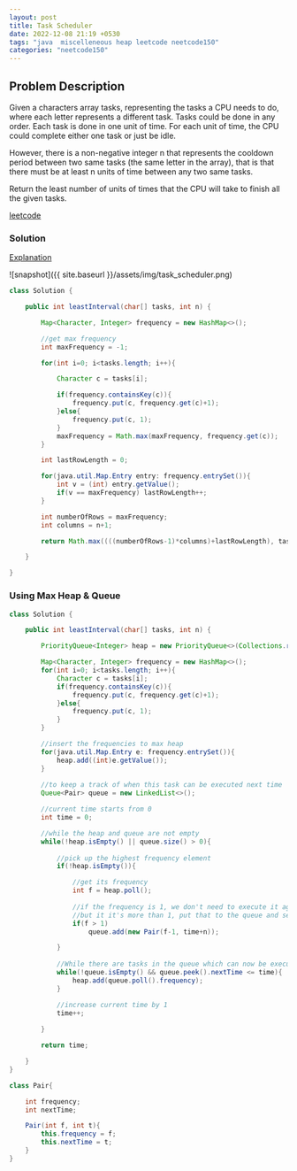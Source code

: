 ```yaml
---
layout: post
title: Task Scheduler
date: 2022-12-08 21:19 +0530
tags: "java  miscelleneous heap leetcode neetcode150" 
categories: "neetcode150"
---
```


## Problem Description

Given a characters array tasks, representing the tasks a CPU needs to do, where each letter represents a different task. Tasks could be done in any order. Each task is done in one unit of time. For each unit of time, the CPU could complete either one task or just be idle.

However, there is a non-negative integer n that represents the cooldown period between two same tasks (the same letter in the array), that is that there must be at least n units of time between any two same tasks.

Return the least number of units of times that the CPU will take to finish all the given tasks.

[leetcode](https://leetcode.com/problems/task-scheduler/description/)

### Solution

[Explanation](https://medium.com/@swgarciab/task-scheduler-leetcode-problem-a74acadf0e22)

![snapshot]({{ site.baseurl }}/assets/img/task_scheduler.png)

```java
class Solution {

    public int leastInterval(char[] tasks, int n) {

        Map<Character, Integer> frequency = new HashMap<>();

        //get max frequency
        int maxFrequency = -1;

        for(int i=0; i<tasks.length; i++){

            Character c = tasks[i];

            if(frequency.containsKey(c)){
                frequency.put(c, frequency.get(c)+1);
            }else{
                frequency.put(c, 1);
            }
            maxFrequency = Math.max(maxFrequency, frequency.get(c));
        }

        int lastRowLength = 0;

        for(java.util.Map.Entry entry: frequency.entrySet()){
            int v = (int) entry.getValue();
            if(v == maxFrequency) lastRowLength++;
        }

        int numberOfRows = maxFrequency;
        int columns = n+1;

        return Math.max((((numberOfRows-1)*columns)+lastRowLength), tasks.length);

    }

}
```

### Using Max Heap & Queue

```java
class Solution {

    public int leastInterval(char[] tasks, int n) {

        PriorityQueue<Integer> heap = new PriorityQueue<>(Collections.reverseOrder());

        Map<Character, Integer> frequency = new HashMap<>();
        for(int i=0; i<tasks.length; i++){
            Character c = tasks[i];
            if(frequency.containsKey(c)){
                frequency.put(c, frequency.get(c)+1);
            }else{
                frequency.put(c, 1);
            }
        }

        //insert the frequencies to max heap
        for(java.util.Map.Entry e: frequency.entrySet()){
            heap.add((int)e.getValue());
        }
        
        //to keep a track of when this task can be executed next time
        Queue<Pair> queue = new LinkedList<>();

        //current time starts from 0
        int time = 0;

        //while the heap and queue are not empty
        while(!heap.isEmpty() || queue.size() > 0){
            
            //pick up the highest frequency element
            if(!heap.isEmpty()){

                //get its frequency
                int f = heap.poll();
                
                //if the frequency is 1, we don't need to execute it again in the future obviously
                //but it it's more than 1, put that to the queue and set the nextTime as (currentTime + minIdleRequiredN)
                if(f > 1)
                    queue.add(new Pair(f-1, time+n));

            }
            
            //While there are tasks in the queue which can now be executed, put them back to the queue
            while(!queue.isEmpty() && queue.peek().nextTime <= time){
                heap.add(queue.poll().frequency);
            }

            //increase current time by 1
            time++;
            
        }

        return time;

    }
}

class Pair{

    int frequency;
    int nextTime;

    Pair(int f, int t){
        this.frequency = f;
        this.nextTime = t;
    }
}
```
